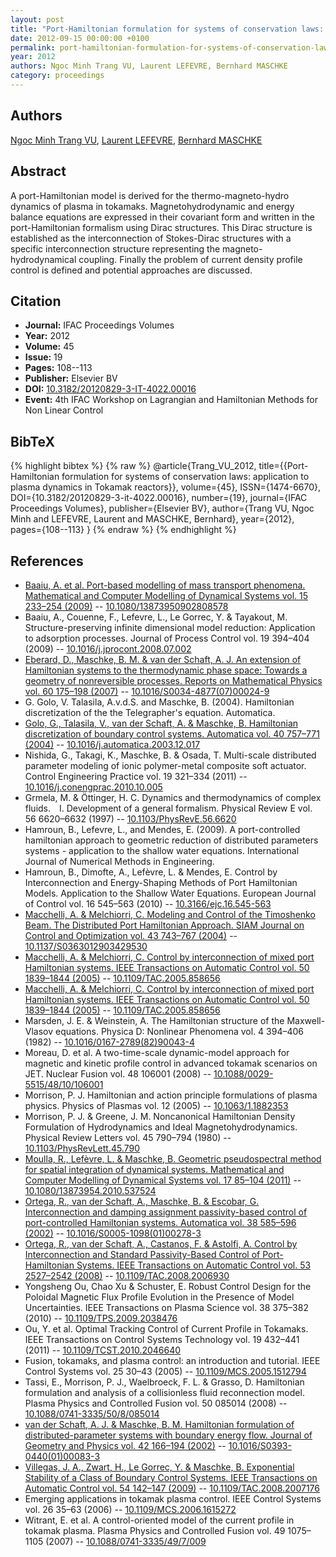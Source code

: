 ```yaml
---
layout: post
title: "Port-Hamiltonian formulation for systems of conservation laws: application to plasma dynamics in Tokamak reactors"
date: 2012-09-15 00:00:00 +0100
permalink: port-hamiltonian-formulation-for-systems-of-conservation-laws-application-to-plasma-dynamics-in-tokamak-reactors
year: 2012
authors: Ngoc Minh Trang VU, Laurent LEFEVRE, Bernhard MASCHKE
category: proceedings
---
```

 
## Authors
[Ngoc Minh Trang VU](authors/ngoc_minh_trang_vu), [Laurent LEFEVRE](authors/laurent_lefevre), [Bernhard MASCHKE](authors/bernhard_maschke)
 
## Abstract
A port-Hamiltonian model is derived for the thermo-magneto-hydro dynamics of plasma in tokamaks. Magnetohydrodynamic and energy balance equations are expressed in their covariant form and written in the port-Hamiltonian formalism using Dirac structures. This Dirac structure is established as the interconnection of Stokes-Dirac structures with a specific interconnection structure representing the magneto-hydrodynamical coupling. Finally the problem of current density profile control is defined and potential approaches are discussed.
 
## Citation
- **Journal:** IFAC Proceedings Volumes
- **Year:** 2012
- **Volume:** 45
- **Issue:** 19
- **Pages:** 108--113
- **Publisher:** Elsevier BV
- **DOI:** [10.3182/20120829-3-IT-4022.00016](https://doi.org/10.3182/20120829-3-IT-4022.00016)
- **Event:** 4th IFAC Workshop on Lagrangian and Hamiltonian Methods for Non Linear Control
 
## BibTeX
{% highlight bibtex %}
{% raw %}
@article{Trang_VU_2012,
  title={{Port-Hamiltonian formulation for systems of conservation laws: application to plasma dynamics in Tokamak reactors}},
  volume={45},
  ISSN={1474-6670},
  DOI={10.3182/20120829-3-it-4022.00016},
  number={19},
  journal={IFAC Proceedings Volumes},
  publisher={Elsevier BV},
  author={Trang VU, Ngoc Minh and LEFEVRE, Laurent and MASCHKE, Bernhard},
  year={2012},
  pages={108--113}
}
{% endraw %}
{% endhighlight %}
 
## References
- [Baaiu, A. et al. Port-based modelling of mass transport phenomena. Mathematical and Computer Modelling of Dynamical Systems vol. 15 233–254 (2009)](port-based-modelling-of-mass-transport-phenomena) -- [10.1080/13873950902808578](https://doi.org/10.1080/13873950902808578)
- Baaiu, A., Couenne, F., Lefevre, L., Le Gorrec, Y. & Tayakout, M. Structure-preserving infinite dimensional model reduction: Application to adsorption processes. Journal of Process Control vol. 19 394–404 (2009) -- [10.1016/j.jprocont.2008.07.002](https://doi.org/10.1016/j.jprocont.2008.07.002)
- [Eberard, D., Maschke, B. M. & van der Schaft, A. J. An extension of Hamiltonian systems to the thermodynamic phase space: Towards a geometry of nonreversible processes. Reports on Mathematical Physics vol. 60 175–198 (2007)](an-extension-of-hamiltonian-systems-to-the-thermodynamic-phase-space-towards-a-geometry-of-nonreversible-processes) -- [10.1016/S0034-4877(07)00024-9](https://doi.org/10.1016/S0034-4877(07)00024-9)
- G. Golo, V. Talasila, A.v.d.S. and Maschke, B. (2004). Hamiltonian discretization of the the Telegrapher's equation. Automatica.
- [Golo, G., Talasila, V., van der Schaft, A. & Maschke, B. Hamiltonian discretization of boundary control systems. Automatica vol. 40 757–771 (2004)](hamiltonian-discretization-of-boundary-control-systems) -- [10.1016/j.automatica.2003.12.017](https://doi.org/10.1016/j.automatica.2003.12.017)
- Nishida, G., Takagi, K., Maschke, B. & Osada, T. Multi-scale distributed parameter modeling of ionic polymer-metal composite soft actuator. Control Engineering Practice vol. 19 321–334 (2011) -- [10.1016/j.conengprac.2010.10.005](https://doi.org/10.1016/j.conengprac.2010.10.005)
- Grmela, M. & Öttinger, H. C. Dynamics and thermodynamics of complex fluids.  I. Development of a general formalism. Physical Review E vol. 56 6620–6632 (1997) -- [10.1103/PhysRevE.56.6620](https://doi.org/10.1103/PhysRevE.56.6620)
- Hamroun, B., Lefevre, L., and Mendes, E. (2009). A port-controlled hamiltonian approach to geometric reduction of distributed parameters systems - application to the shallow water equations. International Journal of Numerical Methods in Engineering.
- Hamroun, B., Dimofte, A., Lefèvre, L. & Mendes, E. Control by Interconnection and Energy-Shaping Methods of Port Hamiltonian Models. Application to the Shallow Water Equations. European Journal of Control vol. 16 545–563 (2010) -- [10.3166/ejc.16.545-563](https://doi.org/10.3166/ejc.16.545-563)
- [Macchelli, A. & Melchiorri, C. Modeling and Control of the Timoshenko Beam. The Distributed Port Hamiltonian Approach. SIAM Journal on Control and Optimization vol. 43 743–767 (2004)](modeling-and-control-of-the-timoshenko-beam-the-distributed-port-hamiltonian-approach) -- [10.1137/S0363012903429530](https://doi.org/10.1137/S0363012903429530)
- [Macchelli, A. & Melchiorri, C. Control by interconnection of mixed port Hamiltonian systems. IEEE Transactions on Automatic Control vol. 50 1839–1844 (2005)](control-by-interconnection-of-mixed-port-hamiltonian-systems) -- [10.1109/TAC.2005.858656](https://doi.org/10.1109/TAC.2005.858656)
- [Macchelli, A. & Melchiorri, C. Control by interconnection of mixed port Hamiltonian systems. IEEE Transactions on Automatic Control vol. 50 1839–1844 (2005)](control-by-interconnection-of-mixed-port-hamiltonian-systems) -- [10.1109/TAC.2005.858656](https://doi.org/10.1109/TAC.2005.858656)
- Marsden, J. E. & Weinstein, A. The Hamiltonian structure of the Maxwell-Vlasov equations. Physica D: Nonlinear Phenomena vol. 4 394–406 (1982) -- [10.1016/0167-2789(82)90043-4](https://doi.org/10.1016/0167-2789(82)90043-4)
- Moreau, D. et al. A two-time-scale dynamic-model approach for magnetic and kinetic profile control in advanced tokamak scenarios on JET. Nuclear Fusion vol. 48 106001 (2008) -- [10.1088/0029-5515/48/10/106001](https://doi.org/10.1088/0029-5515/48/10/106001)
- Morrison, P. J. Hamiltonian and action principle formulations of plasma physics. Physics of Plasmas vol. 12 (2005) -- [10.1063/1.1882353](https://doi.org/10.1063/1.1882353)
- Morrison, P. J. & Greene, J. M. Noncanonical Hamiltonian Density Formulation of Hydrodynamics and Ideal Magnetohydrodynamics. Physical Review Letters vol. 45 790–794 (1980) -- [10.1103/PhysRevLett.45.790](https://doi.org/10.1103/PhysRevLett.45.790)
- [Moulla, R., Lefèvre, L. & Maschke, B. Geometric pseudospectral method for spatial integration of dynamical systems. Mathematical and Computer Modelling of Dynamical Systems vol. 17 85–104 (2011)](geometric-pseudospectral-method-for-spatial-integration-of-dynamical-systems) -- [10.1080/13873954.2010.537524](https://doi.org/10.1080/13873954.2010.537524)
- [Ortega, R., van der Schaft, A., Maschke, B. & Escobar, G. Interconnection and damping assignment passivity-based control of port-controlled Hamiltonian systems. Automatica vol. 38 585–596 (2002)](interconnection-and-damping-assignment-passivity-based-control-of-port-controlled-hamiltonian-systems) -- [10.1016/S0005-1098(01)00278-3](https://doi.org/10.1016/S0005-1098(01)00278-3)
- [Ortega, R., van der Schaft, A., Castanos, F. & Astolfi, A. Control by Interconnection and Standard Passivity-Based Control of Port-Hamiltonian Systems. IEEE Transactions on Automatic Control vol. 53 2527–2542 (2008)](control-by-interconnection-and-standard-passivity-based-control-of-port-hamiltonian-systems) -- [10.1109/TAC.2008.2006930](https://doi.org/10.1109/TAC.2008.2006930)
- Yongsheng Ou, Chao Xu & Schuster, E. Robust Control Design for the Poloidal Magnetic Flux Profile Evolution in the Presence of Model Uncertainties. IEEE Transactions on Plasma Science vol. 38 375–382 (2010) -- [10.1109/TPS.2009.2038476](https://doi.org/10.1109/TPS.2009.2038476)
- Ou, Y. et al. Optimal Tracking Control of Current Profile in Tokamaks. IEEE Transactions on Control Systems Technology vol. 19 432–441 (2011) -- [10.1109/TCST.2010.2046640](https://doi.org/10.1109/TCST.2010.2046640)
- Fusion, tokamaks, and plasma control: an introduction and tutorial. IEEE Control Systems vol. 25 30–43 (2005) -- [10.1109/MCS.2005.1512794](https://doi.org/10.1109/MCS.2005.1512794)
- Tassi, E., Morrison, P. J., Waelbroeck, F. L. & Grasso, D. Hamiltonian formulation and analysis of a collisionless fluid reconnection model. Plasma Physics and Controlled Fusion vol. 50 085014 (2008) -- [10.1088/0741-3335/50/8/085014](https://doi.org/10.1088/0741-3335/50/8/085014)
- [van der Schaft, A. J. & Maschke, B. M. Hamiltonian formulation of distributed-parameter systems with boundary energy flow. Journal of Geometry and Physics vol. 42 166–194 (2002)](hamiltonian-formulation-of-distributed-parameter-systems-with-boundary-energy-flow) -- [10.1016/S0393-0440(01)00083-3](https://doi.org/10.1016/S0393-0440(01)00083-3)
- [Villegas, J. A., Zwart, H., Le Gorrec, Y. & Maschke, B. Exponential Stability of a Class of Boundary Control Systems. IEEE Transactions on Automatic Control vol. 54 142–147 (2009)](exponential-stability-of-a-class-of-boundary-control-systems) -- [10.1109/TAC.2008.2007176](https://doi.org/10.1109/TAC.2008.2007176)
- Emerging applications in tokamak plasma control. IEEE Control Systems vol. 26 35–63 (2006) -- [10.1109/MCS.2006.1615272](https://doi.org/10.1109/MCS.2006.1615272)
- Witrant, E. et al. A control-oriented model of the current profile in tokamak plasma. Plasma Physics and Controlled Fusion vol. 49 1075–1105 (2007) -- [10.1088/0741-3335/49/7/009](https://doi.org/10.1088/0741-3335/49/7/009)

